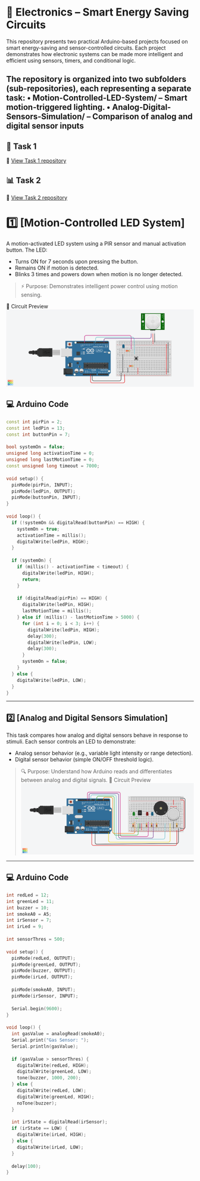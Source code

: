 # 🔌 Electronics – Smart Energy Saving Circuits
This repository presents two practical Arduino-based projects focused on smart energy-saving and sensor-controlled circuits.
Each project demonstrates how electronic systems can be made more intelligent and efficient using sensors, timers, and conditional logic.

The repository is organized into two subfolders (sub-repositories), each representing a separate task:
 • Motion-Controlled-LED-System/ – Smart motion-triggered lighting.
 • Analog-Digital-Sensors-Simulation/ – Comparison of analog and digital sensor inputs
---
## 🧠 Task 1  
🔗 [View Task 1 repository](1-MotionControlledLED)

## 📊 Task 2  
🔗 [View Task 2 repository](2-AnalogAndDigitalSensors)


# 1️⃣ [Motion-Controlled LED System]
A motion-activated LED system using a PIR sensor and manual activation button. The LED:

- Turns ON for 7 seconds upon pressing the button.
- Remains ON if motion is detected.
- Blinks 3 times and powers down when motion is no longer detected.

> ⚡ Purpose: Demonstrates intelligent power control using motion sensing.

📸 Circuit Preview  
![Circuit](MotionControlledLED.png)

## 💻 Arduino Code

```cpp
const int pirPin = 2;
const int ledPin = 13;
const int buttonPin = 7;

bool systemOn = false;
unsigned long activationTime = 0;
unsigned long lastMotionTime = 0;
const unsigned long timeout = 7000;

void setup() {
  pinMode(pirPin, INPUT);
  pinMode(ledPin, OUTPUT);
  pinMode(buttonPin, INPUT);
}

void loop() {
  if (!systemOn && digitalRead(buttonPin) == HIGH) {
    systemOn = true;
    activationTime = millis();
    digitalWrite(ledPin, HIGH);
  }

  if (systemOn) {
    if (millis() - activationTime < timeout) {
      digitalWrite(ledPin, HIGH);
      return;
    }

    if (digitalRead(pirPin) == HIGH) {
      digitalWrite(ledPin, HIGH);
      lastMotionTime = millis();
    } else if (millis() - lastMotionTime > 5000) {
      for (int i = 0; i < 3; i++) {
        digitalWrite(ledPin, HIGH);
        delay(300);
        digitalWrite(ledPin, LOW);
        delay(300);
      }
      systemOn = false;
    }
  } else {
    digitalWrite(ledPin, LOW);
  }
}
```
---

## 2️⃣ [Analog and Digital Sensors Simulation]
This task compares how analog and digital sensors behave in response to stimuli. Each sensor controls an LED to demonstrate:

- Analog sensor behavior (e.g., variable light intensity or range detection).
- Digital sensor behavior (simple ON/OFF threshold logic).

> 🔍 Purpose: Understand how Arduino reads and differentiates between analog and digital signals.
📸 Circuit Preview  
![Circuit](AnalogDigitalSensors.png)
---

## 💻 Arduino Code

```cpp
int redLed = 12;
int greenLed = 11;
int buzzer = 10;
int smokeA0 = A5;
int irSensor = 7;
int irLed = 9;

int sensorThres = 500;

void setup() {
  pinMode(redLed, OUTPUT);
  pinMode(greenLed, OUTPUT);
  pinMode(buzzer, OUTPUT);
  pinMode(irLed, OUTPUT);
  
  pinMode(smokeA0, INPUT);
  pinMode(irSensor, INPUT);

  Serial.begin(9600);
}

void loop() {
  int gasValue = analogRead(smokeA0);
  Serial.print("Gas Sensor: ");
  Serial.println(gasValue);

  if (gasValue > sensorThres) {
    digitalWrite(redLed, HIGH);
    digitalWrite(greenLed, LOW);
    tone(buzzer, 1000, 200);
  } else {
    digitalWrite(redLed, LOW);
    digitalWrite(greenLed, HIGH);
    noTone(buzzer);
  }

  int irState = digitalRead(irSensor);
  if (irState == LOW) {
    digitalWrite(irLed, HIGH);
  } else {
    digitalWrite(irLed, LOW);
  }

  delay(100);
}
